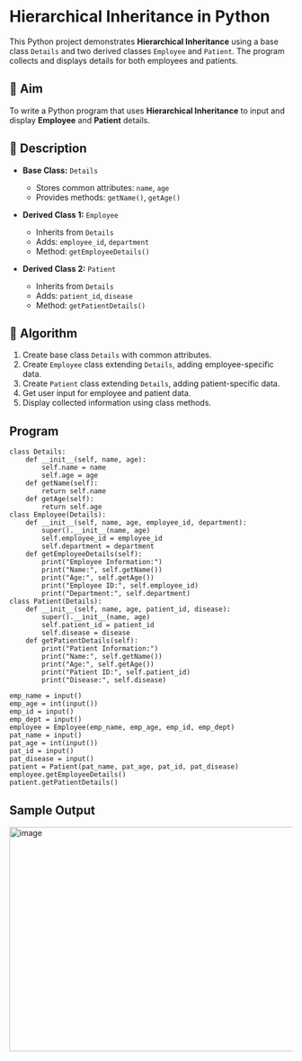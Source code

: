 # Hierarchical Inheritance in Python

This Python project demonstrates **Hierarchical Inheritance** using a base class `Details` and two derived classes `Employee` and `Patient`. The program collects and displays details for both employees and patients.

## 🎯 Aim

To write a Python program that uses **Hierarchical Inheritance** to input and display **Employee** and **Patient** details.

## 📘 Description

- **Base Class:** `Details`
  - Stores common attributes: `name`, `age`
  - Provides methods: `getName()`, `getAge()`

- **Derived Class 1:** `Employee`
  - Inherits from `Details`
  - Adds: `employee_id`, `department`
  - Method: `getEmployeeDetails()`

- **Derived Class 2:** `Patient`
  - Inherits from `Details`
  - Adds: `patient_id`, `disease`
  - Method: `getPatientDetails()`

## 🧠 Algorithm

1. Create base class `Details` with common attributes.
2. Create `Employee` class extending `Details`, adding employee-specific data.
3. Create `Patient` class extending `Details`, adding patient-specific data.
4. Get user input for employee and patient data.
5. Display collected information using class methods.

## Program
```
class Details:
    def __init__(self, name, age):
        self.name = name
        self.age = age
    def getName(self):
        return self.name
    def getAge(self):
        return self.age
class Employee(Details):
    def __init__(self, name, age, employee_id, department):
        super().__init__(name, age)
        self.employee_id = employee_id
        self.department = department
    def getEmployeeDetails(self):
        print("Employee Information:")
        print("Name:", self.getName())
        print("Age:", self.getAge())
        print("Employee ID:", self.employee_id)
        print("Department:", self.department)
class Patient(Details):
    def __init__(self, name, age, patient_id, disease):
        super().__init__(name, age)
        self.patient_id = patient_id
        self.disease = disease
    def getPatientDetails(self):
        print("Patient Information:")
        print("Name:", self.getName())
        print("Age:", self.getAge())
        print("Patient ID:", self.patient_id)
        print("Disease:", self.disease)

emp_name = input()
emp_age = int(input())
emp_id = input()
emp_dept = input()
employee = Employee(emp_name, emp_age, emp_id, emp_dept)
pat_name = input()
pat_age = int(input())
pat_id = input()
pat_disease = input()
patient = Patient(pat_name, pat_age, pat_id, pat_disease)
employee.getEmployeeDetails()
patient.getPatientDetails()
```
## Sample Output
<img width="518" height="399" alt="image" src="https://github.com/user-attachments/assets/4e86b426-16b8-4d93-b020-929f7268b0f5" />


